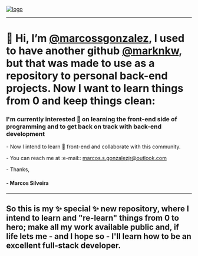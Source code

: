 <a href="https://www.linkedin.com/in/marcosgonzalezjr/" target="_blank"><img src="https://media.licdn.com/dms/image/C4D16AQFeJSf8v2bURA/profile-displaybackgroundimage-shrink_350_1400/0/1662152673085?e=1700697600&v=beta&t=3Dwgyfm3T-iHt0-F0aRx4BZZnNaG3t6LbY03ZTGF5_U" alt="logo"></a>
<hr>
<h1 style="color = 'black';">👋 Hi, I’m <a href="https://www.github.com/marcossgonzalez" target="_blank"/>@marcossgonzalez</a>, I used to have another github <a href="https://www.github.com/marknkw" target="_blank">@marknkw</a>, but that was made to use as a repository to personal back-end projects. Now I want to learn things from 0 and keep things clean:</h1>
<h3> I'm currently interested 👀 on learning the front-end side of programming and to get back on track with back-end development</h3>
<p>- Now I intend to learn 🌱 front-end and collaborate with this community.</p>
<p>-  You can reach me at :e-mail:: <a href="mailto:marcos.s.gonzalezjr@outlook.com">marcos.s.gonzalezjr@outlook.com</a></p>

<p>- Thanks, 
  <h4>- Marcos Silveira</h4></p> 
<hr>
<h2>So this is my ✨ special ✨ new repository, where I intend to learn and "re-learn" things from 0 to hero; make all my work available public and, if life lets me - and I hope so - I'll learn how to be an excellent full-stack developer.</h2>
